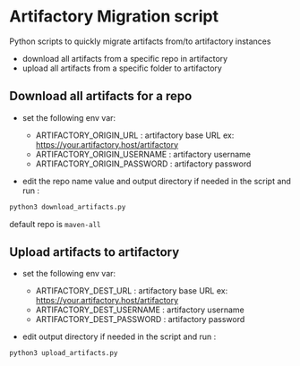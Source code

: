 # Artifactory Migration script

Python scripts to quickly migrate artifacts from/to artifactory instances

* download all artifacts from a specific repo in artifactory
* upload all artifacts from a specific folder to artifactory

## Download all artifacts for a repo

* set the following env var:

  * ARTIFACTORY_ORIGIN_URL : artifactory base URL ex: https://your.artifactory.host/artifactory
  * ARTIFACTORY_ORIGIN_USERNAME : artifactory username
  * ARTIFACTORY_ORIGIN_PASSWORD : artifactory password

* edit the repo name value and output directory if needed in the script and run :

```bash
python3 download_artifacts.py
```

default repo is `maven-all`

## Upload artifacts to artifactory

* set the following env var:

  * ARTIFACTORY_DEST_URL : artifactory base URL ex: https://your.artifactory.host/artifactory
  * ARTIFACTORY_DEST_USERNAME : artifactory username
  * ARTIFACTORY_DEST_PASSWORD : artifactory password

* edit output directory if needed in the script and run :

```bash
python3 upload_artifacts.py
```

